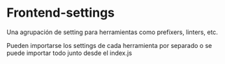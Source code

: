 # Frontend-settings
Una agrupación de setting para herramientas como prefixers, linters, etc.

Pueden importarse los settings de cada herramienta por separado o se puede importar todo junto desde el index.js
